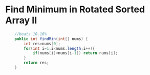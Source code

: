 # Find Minimum in Rotated Sorted Array II

```Java
	//beats 10.16%
	public int findMin(int[] nums) {
        int res=nums[0];
        for(int i=1;i<nums.length;i++){
            if(nums[i]<nums[i-1]) return nums[i];
        }
        return res;
    }
```
